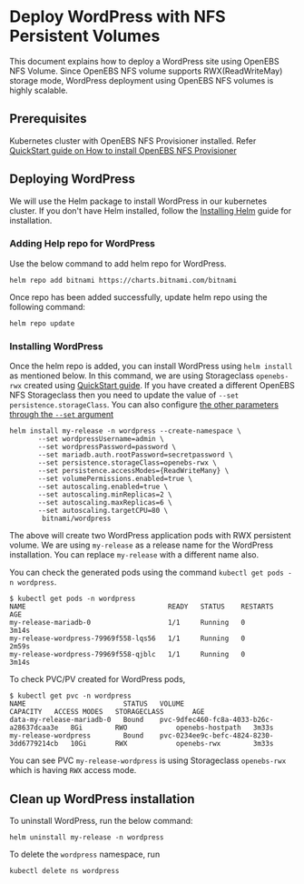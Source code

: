 # Deploy WordPress with NFS Persistent Volumes
This document explains how to deploy a WordPress site using OpenEBS NFS Volume. Since OpenEBS NFS volume supports RWX(ReadWriteMay) storage mode, WordPress deployment using OpenEBS NFS volumes is highly scalable.

## Prerequisites
Kubernetes cluster with OpenEBS NFS Provisioner installed. Refer [QuickStart guide on How to install OpenEBS NFS Provisioner](https://github.com/openebs/dynamic-nfs-provisioner/blob/develop/docs/intro.md#quickstart)

## Deploying WordPress
We will use the Helm package to install WordPress in our kubernetes cluster. If you don't have Helm installed, follow the [Installing Helm](https://helm.sh/docs/intro/install/) guide for installation.

### Adding Help repo for WordPress
Use the below command to add helm repo for WordPress.

```
helm repo add bitnami https://charts.bitnami.com/bitnami
```

Once repo has been added successfully, update helm repo using the following command:

```
helm repo update
```

### Installing WordPress
Once the helm repo is added, you can install WordPress using `helm install` as mentioned below. In this command, we are using Storageclass `openebs-rwx` created using [QuickStart guide](https://github.com/openebs/dynamic-nfs-provisioner/blob/develop/docs/intro.md#quickstart). If you have created a different OpenEBS NFS Storageclass then you need to update the value of `--set persistence.storageClass`.
You can also configure [the other parameters through the `--set` argument](https://github.com/bitnami/charts/tree/master/bitnami/wordpress#parameters)

```
helm install my-release -n wordpress --create-namespace \
       --set wordpressUsername=admin \
       --set wordpressPassword=password \
       --set mariadb.auth.rootPassword=secretpassword \
       --set persistence.storageClass=openebs-rwx \
       --set persistence.accessModes={ReadWriteMany} \
       --set volumePermissions.enabled=true \
       --set autoscaling.enabled=true \
       --set autoscaling.minReplicas=2 \
       --set autoscaling.maxReplicas=6 \
       --set autoscaling.targetCPU=80 \
        bitnami/wordpress
```

The above will create two WordPress application pods with RWX persistent volume. We are using `my-release` as a release name for the WordPress installation. You can replace `my-release` with a different name also.

You can check the generated pods using the command `kubectl get pods -n wordpress`.
```
$ kubectl get pods -n wordpress
NAME                                   READY   STATUS    RESTARTS   AGE
my-release-mariadb-0                   1/1     Running   0          3m14s
my-release-wordpress-79969f558-lqs56   1/1     Running   0          2m59s
my-release-wordpress-79969f558-qjblc   1/1     Running   0          3m14s
```

To check PVC/PV created for WordPress pods,
```
$ kubectl get pvc -n wordpress
NAME                        STATUS   VOLUME                                     CAPACITY   ACCESS MODES   STORAGECLASS       AGE
data-my-release-mariadb-0   Bound    pvc-9dfec460-fc8a-4033-b26c-a28637dcaa3e   8Gi        RWO            openebs-hostpath   3m33s
my-release-wordpress        Bound    pvc-0234ee9c-befc-4824-8230-3dd6779214cb   10Gi       RWX            openebs-rwx        3m33s
```

You can see PVC `my-release-wordpress` is using Storageclass `openebs-rwx` which is having `RWX` access mode.

## Clean up WordPress installation
To uninstall WordPress, run the below command:

```
helm uninstall my-release -n wordpress
```


To delete the `wordpress` namespace, run
```
kubectl delete ns wordpress
```
